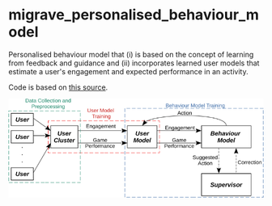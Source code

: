 # migrave_personalised_behaviour_model
Personalised behaviour model that (i) is based on the concept of learning from feedback and guidance and (ii) incorporates learned user models that estimate a user's engagement and expected performance in an activity.

Code is based on [this source](https://github.com/TsiakasK/sequence-learning-dataset).

![Pipeline](docs/pipeline.png)